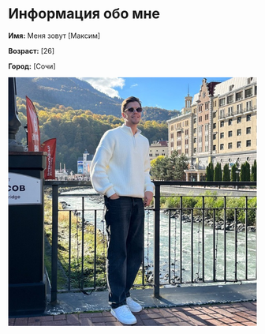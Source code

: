 # Информация обо мне

**Имя:**
Меня зовут [Максим] 

**Возраст:**
[26]

**Город:**
[Сочи]

![Мое фото](img/photo_2025-01-23%2020.40.35.jpeg)